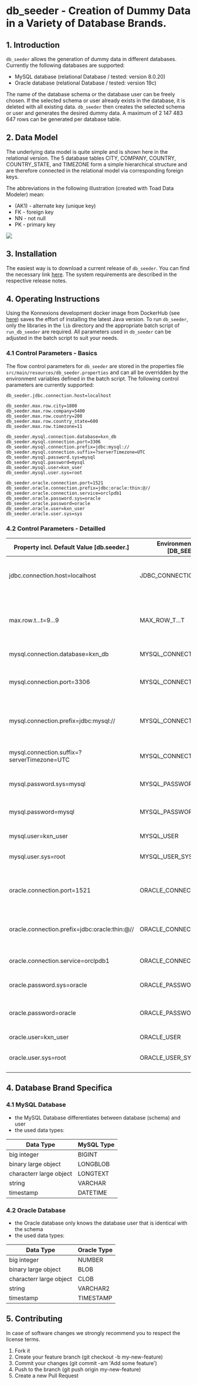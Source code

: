 # db_seeder - Creation of Dummy Data in a Variety of Database Brands.

## 1. Introduction

`db_seeder` allows the generation of dummy data in different databases. 
Currently the following databases are supported:
- MySQL database (relational Database / tested: version 8.0.20) 
- Oracle database (relational Database / tested: version 19c)


The name of the database schema or the database user can be freely chosen. 
If the selected schema or user already exists in the database, it is deleted with all existing data. 
`db_seeder` then creates the selected schema or user and generates the desired dummy data.
A maximum of 2 147 483 647 rows can be generated per database table.

## 2. Data Model

The underlying data model is quite simple and is shown here in the relational version.
The 5 database tables CITY, COMPANY, COUNTRY, COUNTRY_STATE, and TIMEZONE form a simple hierarchical structure and are therefore connected in the relational model via corresponding foreign keys.  

The abbreviations in the following illustration (created with Toad Data Modeler) mean:

- (AK1) - alternate key (unique key)
- FK    - foreign key
- NN    - not null
- PK    - primary key

![](.README_images/Data_Model.png)

## 3. Installation

The easiest way is to download a current release of `db_seeder`.
You can find the necessary link [here](https://github.com/KonnexionsGmbH/db_seeder).
The system requirements are described in the respective release notes. 

## 4. Operating Instructions 

Using the Konnexions development docker image from DockerHub (see [here](https://hub.docker.com/repository/docker/konnexionsgmbh/kxn_dev)) saves the effort of installing the latest Java version. 
To run `db_seeder`, only the libraries in the `lib` directory and the appropriate batch script of `run_db_seeder` are required. 
All parameters used in `db_seeder` can be adjusted in the batch script to suit your needs.

### 4.1 Control Parameters - Basics

The flow control parameters for `db_seeder` are stored in the properties file `src/main/resources/db_seeder.properties` and can all be overridden by the environment variables defined in the batch script.
The following control parameters are currently supported:

```
db_seeder.jdbc.connection.host=localhost

db_seeder.max.row.city=1800
db_seeder.max.row.company=5400
db_seeder.max.row.country=200
db_seeder.max.row.country_state=600
db_seeder.max.row.timezone=11

db_seeder.mysql.connection.database=kxn_db
db_seeder.mysql.connection.port=3306
db_seeder.mysql.connection.prefix=jdbc:mysql://
db_seeder.mysql.connection.suffix=?serverTimezone=UTC
db_seeder.mysql.password.sys=mysql
db_seeder.mysql.password=mysql
db_seeder.mysql.user=kxn_user
db_seeder.mysql.user.sys=root

db_seeder.oracle.connection.port=1521
db_seeder.oracle.connection.prefix=jdbc:oracle:thin:@//
db_seeder.oracle.connection.service=orclpdb1
db_seeder.oracle.password.sys=oracle
db_seeder.oracle.password=oracle
db_seeder.oracle.user=kxn_user
db_seeder.oracle.user.sys=sys
```

### 4.2 Control Parameters - Detailled

| Property incl. Default Value [db.seeder.] | Environment Variable [DB_SEEDER_] | Used By | Description |
| --- | --- | --- | --- |
| jdbc.connection.host=localhost | JDBC_CONNECTION_HOST | Relational DB | name or ip address of the database server |
|     |     |     |     |
| max.row.t...t=9...9 | MAX_ROW_T...T | Relational DB | number of rows to be generated (per database table t...t) |
|     |     |     |     |
| mysql.connection.database=kxn_db | MYSQL_CONNECTION_DATABASE | MySQL | schema name |
| mysql.connection.port=3306 | MYSQL_CONNECTION_PORT | MySQL | port number of the database server |
| mysql.connection.prefix=jdbc:mysql:// | MYSQL_CONNECTION_PREFIX | MySQL | prefix of the database connection string |
| mysql.connection.suffix=?serverTimezone=UTC | MYSQL_CONNECTION_SUFFIX | MySQL | suffix of the database connection string |
| mysql.password.sys=mysql | MYSQL_PASSWORD | MySQL | password of the normal user |
| mysql.password=mysql | MYSQL_PASSWORD_SYS | MySQL | password of the privileged user |
| mysql.user=kxn_user | MYSQL_USER | MySQL | name of the normal user |
| mysql.user.sys=root | MYSQL_USER_SYS | MySQL | name of the privileged user |
|     |     |     |     |
| oracle.connection.port=1521 | ORACLE_CONNECTION_PORT | Oracle | port number of the database server |
| oracle.connection.prefix=jdbc:oracle:thin:@// | ORACLE_CONNECTION_PREFIX | Oracle | prefix of the database connection string |
| oracle.connection.service=orclpdb1 | ORACLE_CONNECTION_SERVICE | Oracle | database service name |
| oracle.password.sys=oracle | ORACLE_PASSWORD | Oracle | password of the normal user |
| oracle.password=oracle | ORACLE_PASSWORD_SYS | Oracle | password of the privileged user |
| oracle.user=kxn_user | ORACLE_USER | Oracle | name of the normal user |
| oracle.user.sys=root | ORACLE_USER_SYS | Oracle | name of the privileged user |
|     |     |     |     |

## 4. Database Brand Specifica

### 4.1 MySQL Database

- the MySQL Database differentiates between database (schema) and user
- the used data types:

| Data Type | MySQL Type |
| --- | --- |
| big integer | BIGINT |
| binary large object | LONGBLOB |
| characterr large object | LONGTEXT |
| string | VARCHAR |
| timestamp | DATETIME |

### 4.2 Oracle Database

- the Oracle database only knows the database user that is identical with the schema
- the used data types:

| Data Type | Oracle Type |
| --- | --- |
| big integer | NUMBER |
| binary large object | BLOB |
| characterr large object | CLOB |
| string | VARCHAR2 |
| timestamp | TIMESTAMP |

## 5. Contributing 

In case of software changes we strongly recommend you to respect the license terms.

1. Fork it
1. Create your feature branch (git checkout -b my-new-feature)
1. Commit your changes (git commit -am 'Add some feature')
1. Push to the branch (git push origin my-new-feature)
1. Create a new Pull Request

